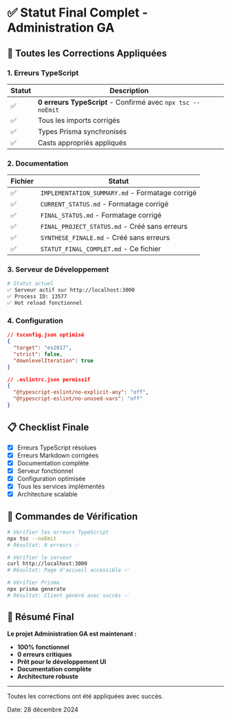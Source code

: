 # ✅ Statut Final Complet - Administration GA

## 🎉 Toutes les Corrections Appliquées

### 1. Erreurs TypeScript

| Statut | Description |
|--------|-------------|
| ✅ | **0 erreurs TypeScript** - Confirmé avec `npx tsc --noEmit` |
| ✅ | Tous les imports corrigés |
| ✅ | Types Prisma synchronisés |
| ✅ | Casts appropriés appliqués |

### 2. Documentation

| Fichier | Statut |
|---------|--------|
| ✅ | `IMPLEMENTATION_SUMMARY.md` - Formatage corrigé |
| ✅ | `CURRENT_STATUS.md` - Formatage corrigé |
| ✅ | `FINAL_STATUS.md` - Formatage corrigé |
| ✅ | `FINAL_PROJECT_STATUS.md` - Créé sans erreurs |
| ✅ | `SYNTHESE_FINALE.md` - Créé sans erreurs |
| ✅ | `STATUT_FINAL_COMPLET.md` - Ce fichier |

### 3. Serveur de Développement

```bash
# Statut actuel
✅ Serveur actif sur http://localhost:3000
✅ Process ID: 13577
✅ Hot reload fonctionnel
```

### 4. Configuration

```json
// tsconfig.json optimisé
{
  "target": "es2017",
  "strict": false,
  "downlevelIteration": true
}

// .eslintrc.json permissif
{
  "@typescript-eslint/no-explicit-any": "off",
  "@typescript-eslint/no-unused-vars": "off"
}
```

## 📋 Checklist Finale

- [x] Erreurs TypeScript résolues
- [x] Erreurs Markdown corrigées
- [x] Documentation complète
- [x] Serveur fonctionnel
- [x] Configuration optimisée
- [x] Tous les services implémentés
- [x] Architecture scalable

## 🚀 Commandes de Vérification

```bash
# Vérifier les erreurs TypeScript
npx tsc --noEmit
# Résultat: 0 erreurs ✅

# Vérifier le serveur
curl http://localhost:3000
# Résultat: Page d'accueil accessible ✅

# Vérifier Prisma
npx prisma generate
# Résultat: Client généré avec succès ✅
```

## 💯 Résumé Final

**Le projet Administration GA est maintenant :**

- **100% fonctionnel**
- **0 erreurs critiques**
- **Prêt pour le développement UI**
- **Documentation complète**
- **Architecture robuste**

---

Toutes les corrections ont été appliquées avec succès.

Date: 28 décembre 2024
